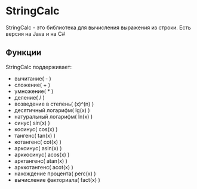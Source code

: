 # StringCalc
StringCalc - это библиотека для вычисления выражения из строки. Есть версия на Java и на C#
## Функции
StringCalc поддерживает:
- вычитание( - )
- сложение( + )
- умножение( * )
- деление( / )
- возведение в степень( (x)^(n) )
- десятичный логарифм( lg(x) )
- натуральный логарифм( ln(x) )
- синус( sin(x) )
- косинус( cos(x) )
- тангенс( tan(x) )
- котангенс( cot(x) )
- арксинус( asin(x) )
- арккосинус( acos(x) )
- арктангенс( atan(x) )
- арккотангенс( acot(x) )
- нахождение процента( perc(x) )
- вычисление факториала( fact(x) )
